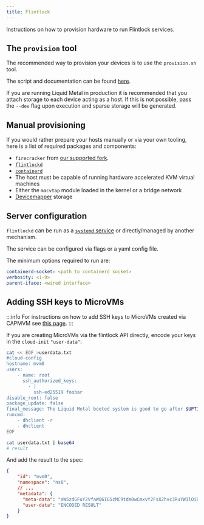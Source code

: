 ```yaml
---
title: Flintlock
---
```


Instructions on how to provision hardware to run Flintlock services.

## The `provision` tool

The recommended way to provision your devices is to use the `provision.sh` tool.

The script and documentation can be found [here][provision].

If you are running Liquid Metal in production it is recommended that you attach
storage to each device acting as a host. If this is not possible, pass the `--dev`
flag upon execution and sparse storage will be generated.

## Manual provisioning

If you would rather prepare your hosts manually or via your own tooling, here is
a list of required packages and components:

- `firecracker` from [our supported fork][fc].
- [`flintlockd`][flint]
- [`containerd`][containerd]
- The host must be capable of running hardware accelerated KVM virtual machines
- Either the `macvtap` module loaded in the kernel or a bridge network
- [Devicemapper][devmapper] storage

## Server configuration

`flintlockd` can be run as a [`systemd` service][service] or directly/managed by another mechanism.

The service can be configured via flags or a yaml config file.

The minimum options required to run are:

```yaml
containerd-socket: <path to containerd socket>
verbosity: <1-9>
parent-iface: <wired interface>
```

## Adding SSH keys to MicroVMs

:::info
For instructions on how to add SSH keys to MicroVMs created via CAPMVM see
[this page][capmvm].
:::

If you are creating MicroVMs via the flintlock API directly, encode your keys
in the `cloud-init` `"user-data"`:

```bash
cat << EOF >userdata.txt
#cloud-config
hostname: mvm0
users:
    - name: root
      ssh_authorized_keys:
        - |
          ssh-ed25519 foobar
disable_root: false
package_update: false
final_message: The Liquid Metal booted system is good to go after $UPTIME seconds
runcmd:
    - dhclient -r
    - dhclient
EOF

cat userdata.txt | base64
# result
```

And add the result to the spec:
```json
{
    "id": "mvm0",
    "namespace": "ns0",
    // ...
    "metadata": {
      "meta-data": "aW5zdGFuY2VfaWQ6IG5zMC9tdm0wCmxvY2FsX2hvc3RuYW1lOiBtdm0wCnBsYXRmb3JtOiBsaXF1aWRfbWV0YWwK",
      "user-data": "ENCODED RESULT"
    }
}
```

[capmvm]: /docs/guides/capmvm/#adding-ssh-keys-to-microvms
[provision]: https://github.com/weaveworks-liquidmetal/flintlock/tree/main/hack/scripts#provisionsh
[fc]: https://github.com/weaveworks/firecracker/releases
[flint]: https://github.com/weaveworks-liquidmetal/flintlock/releases
[service]: https://github.com/weaveworks-liquidmetal/flintlock/blob/main/flintlockd.service
[containerd]: https://github.com/containerd/containerd/releases
[devmapper]: https://docs.docker.com/storage/storagedriver/device-mapper-driver/

